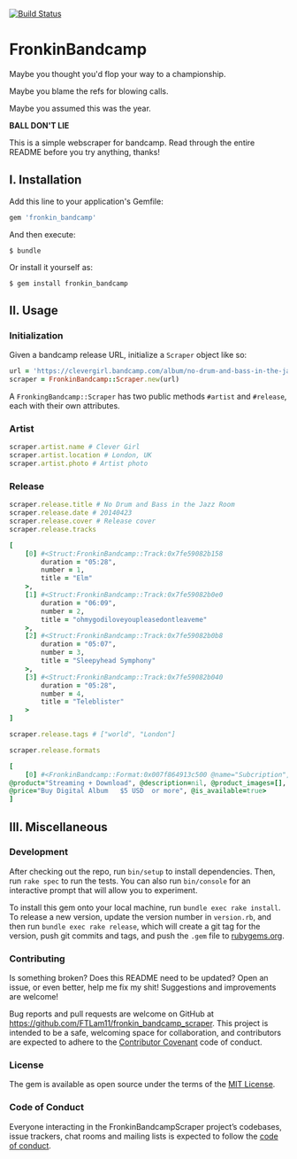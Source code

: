 [![Build
Status](https://travis-ci.org/FTLam11/fronkin_bandcamp_scraper.svg?branch=master)](https://travis-ci.org/FTLam11/fronkin_bandcamp_scraper)

# FronkinBandcamp

Maybe you thought you'd flop your way to a championship.

Maybe you blame the refs for blowing calls.

Maybe you assumed this was the year.

**BALL DON'T LIE**

This is a simple webscraper for bandcamp. Read through the entire README
before you try anything, thanks!

## I. Installation

Add this line to your application's Gemfile:

```ruby
gem 'fronkin_bandcamp'
```

And then execute:

    $ bundle

Or install it yourself as:

    $ gem install fronkin_bandcamp

## II. Usage

### Initialization

Given a bandcamp release URL, initialize a `Scraper` object like so:

```ruby
url = 'https://clevergirl.bandcamp.com/album/no-drum-and-bass-in-the-jazz-room'
scraper = FronkinBandcamp::Scraper.new(url)
```

A `FronkingBandcamp::Scraper` has two public methods `#artist`
and `#release`, each with their own attributes.

### Artist

```ruby
scraper.artist.name # Clever Girl
scraper.artist.location # London, UK
scraper.artist.photo # Artist photo
```

### Release

```ruby
scraper.release.title # No Drum and Bass in the Jazz Room
scraper.release.date # 20140423
scraper.release.cover # Release cover
scraper.release.tracks

[
    [0] #<Struct:FronkinBandcamp::Track:0x7fe59082b158
        duration = "05:28",
        number = 1,
        title = "Elm"
    >,
    [1] #<Struct:FronkinBandcamp::Track:0x7fe59082b0e0
        duration = "06:09",
        number = 2,
        title = "ohmygodiloveyoupleasedontleaveme"
    >,
    [2] #<Struct:FronkinBandcamp::Track:0x7fe59082b0b8
        duration = "05:07",
        number = 3,
        title = "Sleepyhead Symphony"
    >,
    [3] #<Struct:FronkinBandcamp::Track:0x7fe59082b040
        duration = "05:28",
        number = 4,
        title = "Teleblister"
    >
]

scraper.release.tags # ["world", "London"]

scraper.release.formats

[
    [0] #<FronkinBandcamp::Format:0x007f864913c500 @name="Subcription",
@product="Streaming + Download", @description=nil, @product_images=[],
@price="Buy Digital Album   $5 USD  or more", @is_available=true>
]
```

## III. Miscellaneous

### Development

After checking out the repo, run `bin/setup` to install dependencies. Then, run `rake spec` to run the tests. You can also run `bin/console` for an interactive prompt that will allow you to experiment.

To install this gem onto your local machine, run `bundle exec rake install`. To release a new version, update the version number in `version.rb`, and then run `bundle exec rake release`, which will create a git tag for the version, push git commits and tags, and push the `.gem` file to [rubygems.org](https://rubygems.org).

### Contributing


Is something broken? Does this README need to be updated? Open an issue,
or even better, help me fix my shit! Suggestions and improvements are
welcome!

Bug reports and pull requests are welcome on GitHub at https://github.com/FTLam11/fronkin_bandcamp_scraper. This project is intended to be a safe, welcoming space for collaboration, and contributors are expected to adhere to the [Contributor Covenant](http://contributor-covenant.org) code of conduct.

### License

The gem is available as open source under the terms of the [MIT License](https://opensource.org/licenses/MIT).

### Code of Conduct

Everyone interacting in the FronkinBandcampScraper project’s codebases, issue trackers, chat rooms and mailing lists is expected to follow the [code of conduct](https://github.com/FTLam11/fronkin_bandcamp_scraper/blob/master/CODE_OF_CONDUCT.md).
